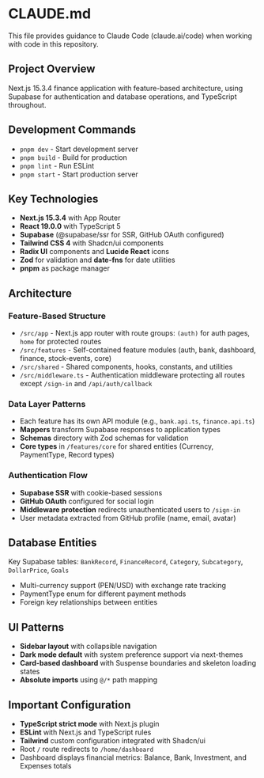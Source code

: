 # CLAUDE.md

This file provides guidance to Claude Code (claude.ai/code) when working with code in this repository.

## Project Overview
Next.js 15.3.4 finance application with feature-based architecture, using Supabase for authentication and database operations, and TypeScript throughout.

## Development Commands
- `pnpm dev` - Start development server
- `pnpm build` - Build for production  
- `pnpm lint` - Run ESLint
- `pnpm start` - Start production server

## Key Technologies
- **Next.js 15.3.4** with App Router
- **React 19.0.0** with TypeScript 5
- **Supabase** (@supabase/ssr for SSR, GitHub OAuth configured)
- **Tailwind CSS 4** with Shadcn/ui components
- **Radix UI** components and **Lucide React** icons
- **Zod** for validation and **date-fns** for date utilities
- **pnpm** as package manager

## Architecture

### Feature-Based Structure
- `/src/app` - Next.js app router with route groups: `(auth)` for auth pages, `home` for protected routes
- `/src/features` - Self-contained feature modules (auth, bank, dashboard, finance, stock-events, core)
- `/src/shared` - Shared components, hooks, constants, and utilities
- `/src/middleware.ts` - Authentication middleware protecting all routes except `/sign-in` and `/api/auth/callback`

### Data Layer Patterns
- Each feature has its own API module (e.g., `bank.api.ts`, `finance.api.ts`)
- **Mappers** transform Supabase responses to application types
- **Schemas** directory with Zod schemas for validation
- **Core types** in `/features/core` for shared entities (Currency, PaymentType, Record types)

### Authentication Flow
- **Supabase SSR** with cookie-based sessions
- **GitHub OAuth** configured for social login
- **Middleware protection** redirects unauthenticated users to `/sign-in`
- User metadata extracted from GitHub profile (name, email, avatar)

## Database Entities
Key Supabase tables: `BankRecord`, `FinanceRecord`, `Category`, `Subcategory`, `DollarPrice`, `Goals`
- Multi-currency support (PEN/USD) with exchange rate tracking
- PaymentType enum for different payment methods
- Foreign key relationships between entities

## UI Patterns
- **Sidebar layout** with collapsible navigation
- **Dark mode default** with system preference support via next-themes
- **Card-based dashboard** with Suspense boundaries and skeleton loading states
- **Absolute imports** using `@/*` path mapping

## Important Configuration
- **TypeScript strict mode** with Next.js plugin
- **ESLint** with Next.js and TypeScript rules
- **Tailwind** custom configuration integrated with Shadcn/ui
- Root `/` route redirects to `/home/dashboard`
- Dashboard displays financial metrics: Balance, Bank, Investment, and Expenses totals